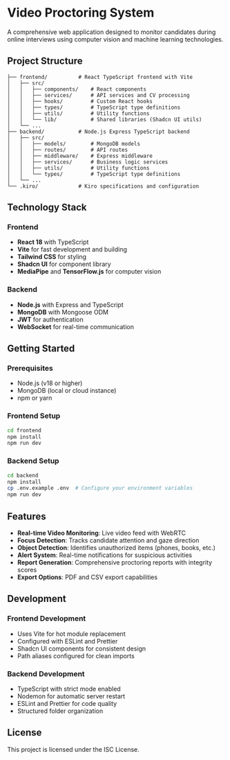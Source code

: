 # Video Proctoring System

A comprehensive web application designed to monitor candidates during online interviews using computer vision and machine learning technologies.

## Project Structure

```
├── frontend/          # React TypeScript frontend with Vite
│   ├── src/
│   │   ├── components/    # React components
│   │   ├── services/      # API services and CV processing
│   │   ├── hooks/         # Custom React hooks
│   │   ├── types/         # TypeScript type definitions
│   │   ├── utils/         # Utility functions
│   │   └── lib/           # Shared libraries (Shadcn UI utils)
│   └── ...
├── backend/           # Node.js Express TypeScript backend
│   ├── src/
│   │   ├── models/        # MongoDB models
│   │   ├── routes/        # API routes
│   │   ├── middleware/    # Express middleware
│   │   ├── services/      # Business logic services
│   │   ├── utils/         # Utility functions
│   │   └── types/         # TypeScript type definitions
│   └── ...
└── .kiro/             # Kiro specifications and configuration
```

## Technology Stack

### Frontend
- **React 18** with TypeScript
- **Vite** for fast development and building
- **Tailwind CSS** for styling
- **Shadcn UI** for component library
- **MediaPipe** and **TensorFlow.js** for computer vision

### Backend
- **Node.js** with Express and TypeScript
- **MongoDB** with Mongoose ODM
- **JWT** for authentication
- **WebSocket** for real-time communication

## Getting Started

### Prerequisites
- Node.js (v18 or higher)
- MongoDB (local or cloud instance)
- npm or yarn

### Frontend Setup
```bash
cd frontend
npm install
npm run dev
```

### Backend Setup
```bash
cd backend
npm install
cp .env.example .env  # Configure your environment variables
npm run dev
```

## Features

- **Real-time Video Monitoring**: Live video feed with WebRTC
- **Focus Detection**: Tracks candidate attention and gaze direction
- **Object Detection**: Identifies unauthorized items (phones, books, etc.)
- **Alert System**: Real-time notifications for suspicious activities
- **Report Generation**: Comprehensive proctoring reports with integrity scores
- **Export Options**: PDF and CSV export capabilities

## Development

### Frontend Development
- Uses Vite for hot module replacement
- Configured with ESLint and Prettier
- Shadcn UI components for consistent design
- Path aliases configured for clean imports

### Backend Development
- TypeScript with strict mode enabled
- Nodemon for automatic server restart
- ESLint and Prettier for code quality
- Structured folder organization

## License

This project is licensed under the ISC License.